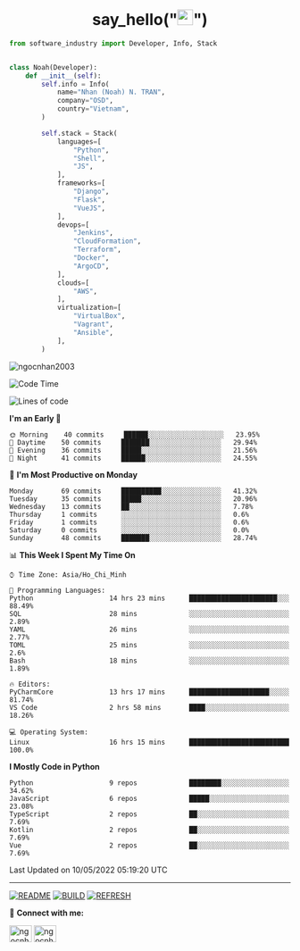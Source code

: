 <h1 align="center">say_hello("<img src="https://media.giphy.com/media/hvRJCLFzcasrR4ia7z/giphy.gif" width="28">")</h1>

```python
from software_industry import Developer, Info, Stack


class Noah(Developer):
    def __init__(self):
        self.info = Info(
            name="Nhan (Noah) N. TRAN",
            company="OSD",
            country="Vietnam",
        )

        self.stack = Stack(
            languages=[
                "Python",
                "Shell",
                "JS",
            ],
            frameworks=[
                "Django",
                "Flask",
                "VueJS",
            ],
            devops=[
                "Jenkins",
                "CloudFormation",
                "Terraform",
                "Docker",
                "ArgoCD",
            ],
            clouds=[
                "AWS",
            ],
            virtualization=[
                "VirtualBox",
                "Vagrant",
                "Ansible",
            ],
        )
```
<img src="https://komarev.com/ghpvc/?username=ngocnhan2003&label=Profile%20views&color=0e75b6&style=flat" alt="ngocnhan2003" /> 

<!--START_SECTION:waka-->
![Code Time](http://img.shields.io/badge/Code%20Time-289%20hrs%2056%20mins-blue)

![Lines of code](https://img.shields.io/badge/From%20Hello%20World%20I%27ve%20Written-18%20Thousand%20lines%20of%20code-blue)

**I'm an Early 🐤** 

```text
🌞 Morning    40 commits     ██████░░░░░░░░░░░░░░░░░░░   23.95% 
🌆 Daytime    50 commits     ███████░░░░░░░░░░░░░░░░░░   29.94% 
🌃 Evening    36 commits     █████░░░░░░░░░░░░░░░░░░░░   21.56% 
🌙 Night      41 commits     ██████░░░░░░░░░░░░░░░░░░░   24.55%

```
📅 **I'm Most Productive on Monday** 

```text
Monday       69 commits     ██████████░░░░░░░░░░░░░░░   41.32% 
Tuesday      35 commits     █████░░░░░░░░░░░░░░░░░░░░   20.96% 
Wednesday    13 commits     ██░░░░░░░░░░░░░░░░░░░░░░░   7.78% 
Thursday     1 commits      ░░░░░░░░░░░░░░░░░░░░░░░░░   0.6% 
Friday       1 commits      ░░░░░░░░░░░░░░░░░░░░░░░░░   0.6% 
Saturday     0 commits      ░░░░░░░░░░░░░░░░░░░░░░░░░   0.0% 
Sunday       48 commits     ███████░░░░░░░░░░░░░░░░░░   28.74%

```


📊 **This Week I Spent My Time On** 

```text
⌚︎ Time Zone: Asia/Ho_Chi_Minh

💬 Programming Languages: 
Python                   14 hrs 23 mins      ██████████████████████░░░   88.49% 
SQL                      28 mins             ░░░░░░░░░░░░░░░░░░░░░░░░░   2.89% 
YAML                     26 mins             ░░░░░░░░░░░░░░░░░░░░░░░░░   2.77% 
TOML                     25 mins             ░░░░░░░░░░░░░░░░░░░░░░░░░   2.6% 
Bash                     18 mins             ░░░░░░░░░░░░░░░░░░░░░░░░░   1.89%

🔥 Editors: 
PyCharmCore              13 hrs 17 mins      ████████████████████░░░░░   81.74% 
VS Code                  2 hrs 58 mins       ████░░░░░░░░░░░░░░░░░░░░░   18.26%

💻 Operating System: 
Linux                    16 hrs 15 mins      █████████████████████████   100.0%

```

**I Mostly Code in Python** 

```text
Python                   9 repos             ████████░░░░░░░░░░░░░░░░░   34.62% 
JavaScript               6 repos             █████░░░░░░░░░░░░░░░░░░░░   23.08% 
TypeScript               2 repos             ██░░░░░░░░░░░░░░░░░░░░░░░   7.69% 
Kotlin                   2 repos             ██░░░░░░░░░░░░░░░░░░░░░░░   7.69% 
Vue                      2 repos             ██░░░░░░░░░░░░░░░░░░░░░░░   7.69%

```



 Last Updated on 10/05/2022 05:19:20 UTC
<!--END_SECTION:waka-->

<hr>

[![README](https://github.com/ngocnhan2003/ngocnhan2003/actions/workflows/000_readme.yml/badge.svg)](https://github.com/ngocnhan2003/ngocnhan2003/actions/workflows/000_readme.yml)
[![BUILD](https://github.com/ngocnhan2003/ngocnhan2003/actions/workflows/001_build.yml/badge.svg)](https://github.com/ngocnhan2003/ngocnhan2003/actions/workflows/001_build.yml)
[![REFRESH](https://github.com/ngocnhan2003/ngocnhan2003/actions/workflows/002_refresh.yml/badge.svg)](https://github.com/ngocnhan2003/ngocnhan2003/actions/workflows/002_refresh.yml)

🔗 **Connect with me:**

<a href="https://linkedin.com/in/ngocnhan2003" target="blank"><img align="center" src="https://raw.githubusercontent.com/rahuldkjain/github-profile-readme-generator/master/src/images/icons/Social/linked-in-alt.svg" alt="ngocnhan2003" height="30" width="40" /></a>
<a href="https://instagram.com/ngocnhan2003" target="blank"><img align="center" src="https://raw.githubusercontent.com/rahuldkjain/github-profile-readme-generator/master/src/images/icons/Social/instagram.svg" alt="ngocnhan2003" height="30" width="40" /></a>
